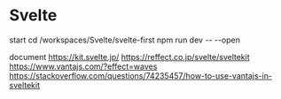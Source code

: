# Svelte

start
cd /workspaces/Svelte/svelte-first
npm run dev -- --open

 document
 https://kit.svelte.jp/
 https://reffect.co.jp/svelte/sveltekit
 https://www.vantajs.com/?effect=waves
 https://stackoverflow.com/questions/74235457/how-to-use-vantajs-in-sveltekit
